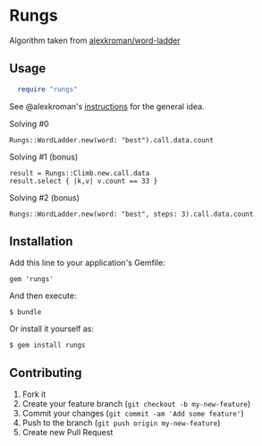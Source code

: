 # Rungs

Algorithm taken from [alexkroman/word-ladder](https://github.com/alexkroman/word-ladder/blob/master/README.md)

## Usage

```ruby
  require "rungs"
```

See @alexkroman's [instructions](https://github.com/alexkroman/word-ladder/blob/master/README.md) for the general idea.

Solving #0

    Rungs::WordLadder.new(word: "best").call.data.count

Solving #1 (bonus)

    result = Rungs::Climb.new.call.data
    result.select { |k,v| v.count == 33 }

Solving #2 (bonus)

    Rungs::WordLadder.new(word: "best", steps: 3).call.data.count


## Installation

Add this line to your application's Gemfile:

    gem 'rungs'

And then execute:

    $ bundle

Or install it yourself as:

    $ gem install rungs

## Contributing

1. Fork it
2. Create your feature branch (`git checkout -b my-new-feature`)
3. Commit your changes (`git commit -am 'Add some feature'`)
4. Push to the branch (`git push origin my-new-feature`)
5. Create new Pull Request
